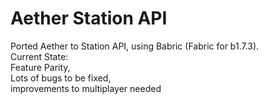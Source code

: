 # Aether Station API
Ported Aether to Station API, using Babric (Fabric for b1.7.3).  
Current State:  
Feature Parity,  
Lots of bugs to be fixed,  
improvements to multiplayer needed  